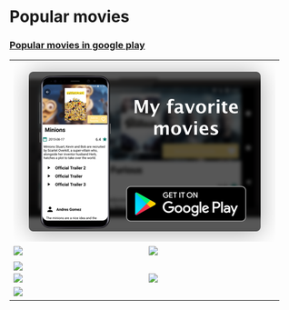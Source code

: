 # Popular movies
### <a href="https://play.google.com/store/apps/details?id=com.vadim.hasdfa.udacity.favorite_movies">Popular movies in google play</a>

<table>
    <tr>
        <td colspan="2"><img style="width: 100%;" src="imgs/FavoriteMovies.png"></td>
    </tr>
    <tr>
        <td><img src="https://lh3.googleusercontent.com/l6RnkEPSGQZ3JSkNdy0sPUAF895zv7GsT44EvmeSF8ndhQIeQ4tbXAxQBDxKIwYVSJw=h900"></td>
        <td><img src="https://lh3.googleusercontent.com/o9UaUe1U2v739UIczIVBoV_WsH5Y2-V8SOpjziHWgJeNkFnsiImaflNEdcn3g1a20zIr=h900"></td>
    </tr>
    <tr>
        <td colspan="2"><img align="center" src="https://lh3.googleusercontent.com/2Kkot7o9EdmYkC-jg_TkohJPJzw1jL_PeOqgt81_QIO1R9MMShnNgCvrwTvg72QlZF4D=h900"></td>
    </tr>
    <tr>
        <td><img src="https://lh3.googleusercontent.com/86PWlwSlxrRuemnU1kbM0e0sTCs3j-bRPDnXoLCBy_jldMObaepsl-W4pLDwl3Vv_OU=h900"></td>
        <td><img src="https://lh3.googleusercontent.com/UYgpICnrkKjBVmXWu2ypdzn4dD49AvULtcN74iAPjG34LIcUJ18SruKo6LCixhW-qHF0=h900"></td>
    </tr>
    <tr>
        <td colspan="2"><img src="https://lh3.googleusercontent.com/sQJIm_bJV4DdsXi0zdTRsflv2FYgNr6r1eCtFIJRYyfs2UgVSwn0_bgGiLCSIGAzTzM=h900"></td>
    </tr>
</table>